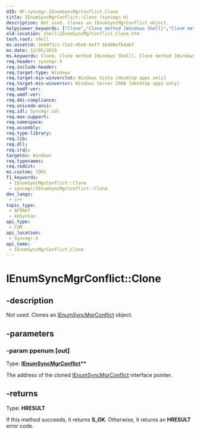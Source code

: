 ```yaml
---
UID: NF:syncmgr.IEnumSyncMgrConflict.Clone
title: IEnumSyncMgrConflict::Clone (syncmgr.h)
description: Not used. Clones an IEnumSyncMgrConflict object.
helpviewer_keywords: ["Clone","Clone method [Windows Shell]","Clone method [Windows Shell]","IEnumSyncMgrConflict interface","IEnumSyncMgrConflict interface [Windows Shell]","Clone method","IEnumSyncMgrConflict.Clone","IEnumSyncMgrConflict::Clone","_shell_IEnumSyncMgrConflict_Clone","shell.IEnumSyncMgrConflict_Clone","syncmgr/IEnumSyncMgrConflict::Clone"]
old-location: shell\IEnumSyncMgrConflict_Clone.htm
tech.root: shell
ms.assetid: 2eb0f1c1-71e2-45e6-bef7-1b480efb4ab7
ms.date: 12/05/2018
ms.keywords: Clone, Clone method [Windows Shell], Clone method [Windows Shell],IEnumSyncMgrConflict interface, IEnumSyncMgrConflict interface [Windows Shell],Clone method, IEnumSyncMgrConflict.Clone, IEnumSyncMgrConflict::Clone, _shell_IEnumSyncMgrConflict_Clone, shell.IEnumSyncMgrConflict_Clone, syncmgr/IEnumSyncMgrConflict::Clone
req.header: syncmgr.h
req.include-header: 
req.target-type: Windows
req.target-min-winverclnt: Windows Vista [desktop apps only]
req.target-min-winversvr: Windows Server 2008 [desktop apps only]
req.kmdf-ver: 
req.umdf-ver: 
req.ddi-compliance: 
req.unicode-ansi: 
req.idl: Syncmgr.idl
req.max-support: 
req.namespace: 
req.assembly: 
req.type-library: 
req.lib: 
req.dll: 
req.irql: 
targetos: Windows
req.typenames: 
req.redist: 
ms.custom: 19H1
f1_keywords:
 - IEnumSyncMgrConflict::Clone
 - syncmgr/IEnumSyncMgrConflict::Clone
dev_langs:
 - c++
topic_type:
 - APIRef
 - kbSyntax
api_type:
 - COM
api_location:
 - Syncmgr.h
api_name:
 - IEnumSyncMgrConflict.Clone
---
```


# IEnumSyncMgrConflict::Clone


## -description

Not used. Clones an <a href="https://docs.microsoft.com/windows/desktop/api/syncmgr/nn-syncmgr-ienumsyncmgrconflict">IEnumSyncMgrConflict</a> object.

## -parameters

### -param ppenum [out]

Type: <b><a href="https://docs.microsoft.com/windows/desktop/api/syncmgr/nn-syncmgr-ienumsyncmgrconflict">IEnumSyncMgrConflict</a>**</b>

The address of the cloned <a href="https://docs.microsoft.com/windows/desktop/api/syncmgr/nn-syncmgr-ienumsyncmgrconflict">IEnumSyncMgrConflict</a> interface pointer.

## -returns

Type: <b>HRESULT</b>

If this method succeeds, it returns <b xmlns:loc="http://microsoft.com/wdcml/l10n">S_OK</b>. Otherwise, it returns an <b xmlns:loc="http://microsoft.com/wdcml/l10n">HRESULT</b> error code.

